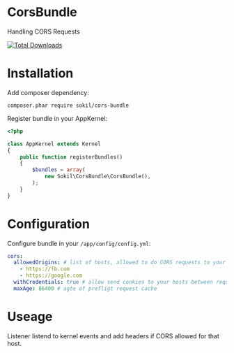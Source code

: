 # CorsBundle

Handling CORS Requests

[![Total Downloads][badge-totalDownloads-img]][badge-totalDownloads-url]

# Installation

Add composer dependency:
```
composer.phar require sokil/cors-bundle
```

Register bundle in your AppKernel:

```php
<?php

class AppKernel extends Kernel
{
    public function registerBundles()
    {
        $bundles = array(
            new Sokil\CorsBundle\CorsBundle(),
        );
    }
}
```

# Configuration

Configure bundle in your `/app/config/config.yml`:

```yaml
cors:
  allowedOrigins: # list of hosts, allowed to do CORS requests to your app. 
    - https://fb.com
    - https://google.com
  withCredentials: true # allow send cookies to your hosts between requests
  maxAge: 86400 # agte of prefligt request cache
```

# Useage

Listener listend to kernel events and add headers if CORS allowed for that host.

[badge-totalDownloads-img]: http://img.shields.io/packagist/dt/sokil/cors-bundle.svg?1
[badge-totalDownloads-url]: https://packagist.org/packages/sokil/cors-bundle
